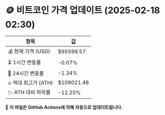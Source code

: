 # 🪙 비트코인 가격 업데이트 (2025-02-18 02:30)

| 항목                | 값 |
|--------------------|----------------|
| 💰 현재 가격 (USD) | $95599.57 |
| ⏳ 1시간 변동률    | -0.07% |
| 📆 24시간 변동률   | -1.34% |
| 🔝 역대 최고가 (ATH) | $109021.48 |
| 📉 ATH 대비 하락률 | -12.20% |

🔄 **이 파일은 GitHub Actions에 의해 자동으로 업데이트됩니다.**
